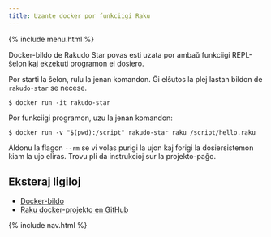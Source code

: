 ```yaml
---
title: Uzante docker por funkciigi Raku
---
```


{% include menu.html %}

Docker-bildo de Rakudo Star povas esti uzata por ambaŭ funkciigi REPL-ŝelon kaj ekzekuti programon el dosiero.

Por starti la ŝelon, rulu la jenan komandon. Ĝi elŝutos la plej lastan bildon de `rakudo-star` se necese.

```console
$ docker run -it rakudo-star
```
Por funkciigi programon, uzu la jenan komandon:

```console
$ docker run -v "$(pwd):/script" rakudo-star raku /script/hello.raku
```

Aldonu la flagon `--rm` se vi volas purigi la ujon kaj forigi la dosiersistemon kiam la ujo eliras. Trovu pli da instrukcioj sur la projekto-paĝo.

## Eksteraj ligiloj

* [Docker-bildo](https://hub.docker.com/_/rakudo-star/)
* [Raku docker-projekto en GitHub](https://github.com/Raku/docker)

{% include nav.html %}